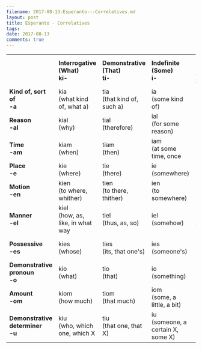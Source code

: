```yaml
---
filename: 2017-08-13-Esperanto---Correlatives.md
layout: post
title: Esperanto - Correlatives
tags: 
date: 2017-08-13
comments: true
---
```



|||||||
|---|---|---|---|---|---|
||**Interrogative<br/>(What)<br/>ki-**|**Demonstrative<br/>(That)<br/>ti-**|**Indefinite<br/>(Some)<br/>i-**|**Universal<br/>(Each, every)<br/>ĉi-**|**Negative<br/>(No)<br/>neni-**|
|**Kind of, sort of<br/>-a**|kia<br/>(what kind of, what a)|tia<br/>(that kind of, such a)|ia<br/>(some kind of)|ĉia<br/>(every kind of)|nenia<br/>(no kind of)|
|**Reason<br/>-al**|kial<br/>(why)|tial<br/>(therefore)|ial<br/>(for some reason)|ĉial<br/>(for all reasons)|nenial<br/>(for no reason)|
|**Time<br/>-am**|kiam<br/>(when)|tiam<br/>(then)|iam<br/>(at some time, once|ĉiam<br/>(always)|neniam<br/>(never)|
|**Place<br/>-e**|kie<br/>(where)|tie<br/>(there)|ie<br/>(somewhere)|ĉie<br/>(everywhere)|nenie<br/>(nowhere)|
|**Motion<br/>-en**|kien<br/>(to where, whither)|tien<br/>(to there, thither)|ien<br/>(to somewhere)|ĉien<br/>(to everywhere)|nenian<br/>(to nowhere)|
|**Manner<br/>-el**|kiel<br/>(how, as, like, in what way|tiel<br/>(thus, as, so)|iel<br/>(somehow)|ĉiel<br/>(in every way)|neniel<br/>(no-how, in no way)|
|**Possessive<br/>-es**|kies<br/>(whose)|ties<br/>(its, that one's)|ies<br/>(someone's)|ĉies<br/>(everyone's, everybody's|nenies<br/>(no one's)|
|**Demonstrative pronoun<br/>-o**|kio<br/>(what)|tio<br/>(that)|io<br/>(something)|ĉio<br/>(everything)|nenio<br/>(nothing)|
|**Amount<br/>-om**|kiom<br/>(how much)|tiom<br/>(that much)|iom<br/>(some, a little, a bit)|ĉiom<br/>(all)|neniom<br/>(none)|
|**Demonstrative determiner<br/>-u**|kiu<br/>(who, which one, which X|tiu<br/>(that one, that X)|iu<br/>(someone, a certain X, some X)|ĉiu<br/>(everyone, each X, all X's)|neniu<br/>(no one, no X)|